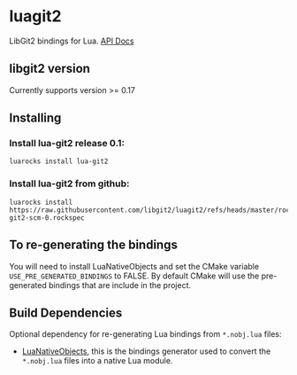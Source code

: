 luagit2
=======

LibGit2 bindings for Lua. [API Docs](http://libgit2.github.com/luagit2/)

libgit2 version
---------------

Currently supports version >= 0.17

Installing
----------

### Install lua-git2 release 0.1:

	luarocks install lua-git2


### Install lua-git2 from github:

	luarocks install https://raw.githubusercontent.com/libgit2/luagit2/refs/heads/master/rockspecs/lua-git2-scm-0.rockspec


To re-generating the bindings
-----------------------------

You will need to install LuaNativeObjects and set the CMake variable `USE_PRE_GENERATED_BINDINGS` to FALSE.
By default CMake will use the pre-generated bindings that are include in the project.

Build Dependencies
------------------

Optional dependency for re-generating Lua bindings from `*.nobj.lua` files:

* [LuaNativeObjects](https://github.com/Neopallium/LuaNativeObjects), this is the bindings generator used to convert the `*.nobj.lua` files into a native Lua module.

